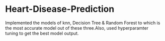 # Heart-Disease-Prediction
Implemented the models of knn, Decision Tree &amp; Random Forest to which is the most accurate model out of these three.Also, used hyperparamter tuning to get the best model output.

